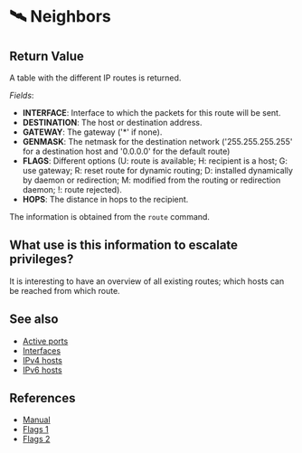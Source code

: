 # 🛰️ Neighbors

## Return Value
A table with the different IP routes is returned.

*Fields*:
- **INTERFACE**: Interface to which the packets for this route will be sent.
- **DESTINATION**: The host or destination address.
- **GATEWAY**: The gateway ('*' if none).
- **GENMASK**: The netmask for the destination network ('255.255.255.255' for a destination host and '0.0.0.0' for the default route)
- **FLAGS**: Different options (U: route is available; H: recipient is a host; G: use gateway; R: reset route for dynamic routing; D: installed dynamically by daemon or redirection; M: modified from the routing or redirection daemon; !: route rejected).
- **HOPS**: The distance in hops to the recipient.

The information is obtained from the `route` command.

## What use is this information to escalate privileges?
It is interesting to have an overview of all existing routes; which hosts can be reached from which route.

## See also
- [Active ports](ports)
- [Interfaces](interfaces)
- [IPv4 hosts](ipv4)
- [IPv6 hosts](ipv6)

## References
- [Manual](https://www.man7.org/linux/man-pages/man8/route.8.html)
- [Flags 1](https://github.com/giftnuss/net-tools/blob/master/lib/inet_gr.c)
- [Flags 2](https://github.com/giftnuss/net-tools/blob/master/lib/net-support.h)
